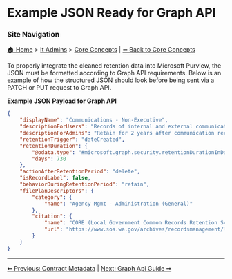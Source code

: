 <!-- description: Documentation about Example JSON Ready for Graph API for Your Organization. -->

# Example JSON Ready for Graph API

### Site Navigation
[🏠 Home](../../README.md) > [It Admins](../README.md) > [Core Concepts](README.md) | [⬅ Back to Core Concepts](README.md)

To properly integrate the cleaned retention data into Microsoft Purview, the JSON must be formatted according to Graph API requirements. Below is an example of how the structured JSON should look before being sent via a PATCH or PUT request to Graph API.

**Example JSON Payload for Graph API**
```json
{
    "displayName": "Communications - Non-Executive",
    "descriptionForUsers": "Records of internal and external communications.",
    "descriptionForAdmins": "Retain for 2 years after communication received or provided, then Destroy.",
    "retentionTrigger": "dateCreated",
    "retentionDuration": {
        "@odata.type": "#microsoft.graph.security.retentionDurationInDays",
        "days": 730
    },
    "actionAfterRetentionPeriod": "delete",
    "isRecordLabel": false,
    "behaviorDuringRetentionPeriod": "retain",
    "filePlanDescriptors": {
        "category": {
            "name": "Agency Mgmt - Administration (General)"
        },
        "citation": {
            "name": "CORE (Local Government Common Records Retention Schedule)",
            "url": "https://www.sos.wa.gov/archives/recordsmanagement/local-government-records-retention-schedules---alphabetical-list.aspx"
        }
    }
}
```

---

[⬅ Previous: Contract Metadata](contract-metadata.md) | [Next: Graph Api Guide ➡](graph-api-guide.md)